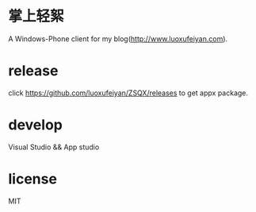 # 掌上轻絮

A Windows-Phone client for my blog(http://www.luoxufeiyan.com). 

# release 
 click https://github.com/luoxufeiyan/ZSQX/releases to get appx package.

# develop
Visual Studio && App studio

# license
MIT